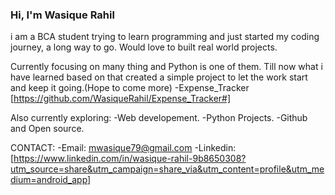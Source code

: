 ### Hi, I'm Wasique Rahil

i am a BCA student trying to learn programming and just started my coding journey, a long way to go.
Would love to built real world projects.

Currently focusing on many thing and Python is one of them.
Till now what i have learned based on that created a simple project to let the work start and keep it going.(Hope to come more)
-Expense_Tracker [https://github.com/WasiqueRahil/Expense_Tracker#]


Also currently exploring:
-Web developement.
-Python Projects.
-Github and Open source.


CONTACT:
-Email: mwasique79@gmail.com
-Linkedin: [https://www.linkedin.com/in/wasique-rahil-9b8650308?utm_source=share&utm_campaign=share_via&utm_content=profile&utm_medium=android_app]
